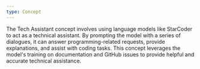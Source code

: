 ```yaml
---
type: Concept
---
```


The Tech Assistant concept involves using language models like StarCoder to act as a technical assistant. By prompting the model with a series of dialogues, it can answer programming-related requests, provide explanations, and assist with coding tasks. This concept leverages the model's training on documentation and GitHub issues to provide helpful and accurate technical assistance.